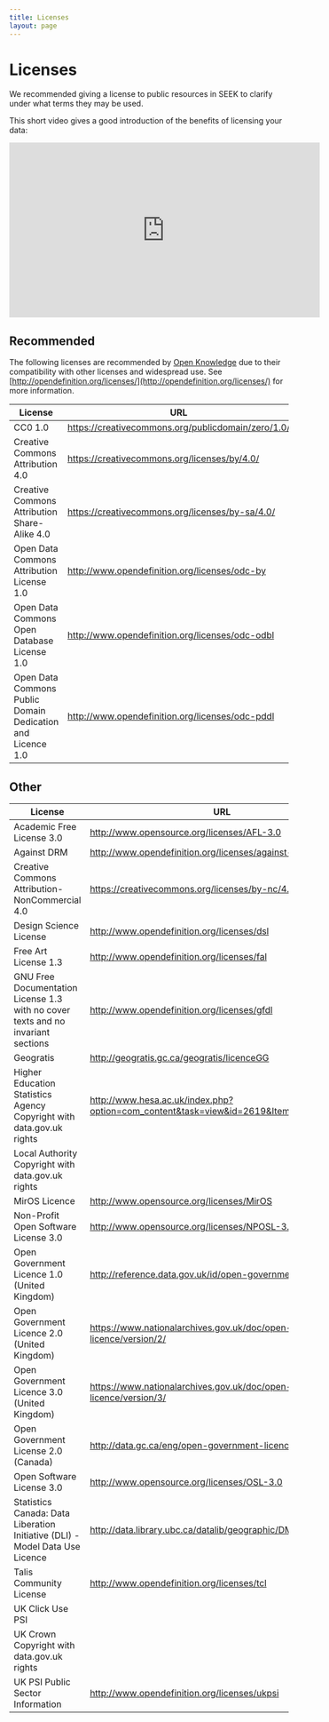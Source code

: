 ```yaml
---
title: Licenses
layout: page
---
```


# Licenses


We recommended giving a license to public resources in SEEK to clarify under what terms they may be used.

This short video gives a good introduction of the benefits of licensing your data:

<center>
<iframe width="560" height="315" src="https://www.youtube.com/embed/Tvwp5LK_Wko" frameborder="0" allowfullscreen></iframe>
</center>


## Recommended

The following licenses are recommended by [Open Knowledge](https://okfn.org/) due to their compatibility with
other licenses and widespread use. See [http://opendefinition.org/licenses/](http://opendefinition.org/licenses/)
for more information.

<table>
<thead>
        <tr>
            <th>License</th><th>URL</th>
        </tr>
</thead>
<tbody>
    <tr>
        <td>CC0 1.0</td><td><a href="https://creativecommons.org/publicdomain/zero/1.0/" target="_blank">https://creativecommons.org/publicdomain/zero/1.0/</a></td>
    </tr>
    <tr>
        <td>Creative Commons Attribution 4.0</td><td><a href="https://creativecommons.org/licenses/by/4.0/" target="_blank">https://creativecommons.org/licenses/by/4.0/</a></td>
    </tr>
    <tr>
        <td>Creative Commons Attribution Share-Alike 4.0</td><td><a href="https://creativecommons.org/licenses/by-sa/4.0/" target="_blank">https://creativecommons.org/licenses/by-sa/4.0/</a></td>
    </tr>
    <tr>
        <td>Open Data Commons Attribution License 1.0</td><td><a href="http://www.opendefinition.org/licenses/odc-by" target="_blank">http://www.opendefinition.org/licenses/odc-by</a></td>
    </tr>
    <tr>
        <td>Open Data Commons Open Database License 1.0</td><td><a href="http://www.opendefinition.org/licenses/odc-odbl" target="_blank">http://www.opendefinition.org/licenses/odc-odbl</a></td>
    </tr>
    <tr>
        <td>Open Data Commons Public Domain Dedication and Licence 1.0</td><td><a href="http://www.opendefinition.org/licenses/odc-pddl" target="_blank">http://www.opendefinition.org/licenses/odc-pddl</a></td>
    </tr>
</tbody>
</table>

## Other

<table>
<thead>
        <tr>
            <th>License</th><th>URL</th>
        </tr>
</thead>
<tbody>
    <tr>
        <td>Academic Free License 3.0</td><td><a href="http://www.opensource.org/licenses/AFL-3.0" target="_blank">http://www.opensource.org/licenses/AFL-3.0</a></td>
    </tr>
    <tr>
        <td>Against DRM</td><td><a href="http://www.opendefinition.org/licenses/against-drm" target="_blank">http://www.opendefinition.org/licenses/against-drm</a></td>
    </tr>
    <tr>
        <td>Creative Commons Attribution-NonCommercial 4.0</td><td><a href="https://creativecommons.org/licenses/by-nc/4.0/" target="_blank">https://creativecommons.org/licenses/by-nc/4.0/</a></td>
    </tr>
    <tr>
        <td>Design Science License</td><td><a href="http://www.opendefinition.org/licenses/dsl" target="_blank">http://www.opendefinition.org/licenses/dsl</a></td>
    </tr>
    <tr>
        <td>Free Art License 1.3</td><td><a href="http://www.opendefinition.org/licenses/fal" target="_blank">http://www.opendefinition.org/licenses/fal</a></td>
    </tr>
    <tr>
        <td>GNU Free Documentation License 1.3 with no cover texts and no invariant sections</td><td><a href="http://www.opendefinition.org/licenses/gfdl" target="_blank">http://www.opendefinition.org/licenses/gfdl</a></td>
    </tr>
    <tr>
        <td>Geogratis</td><td><a href="http://geogratis.gc.ca/geogratis/licenceGG" target="_blank">http://geogratis.gc.ca/geogratis/licenceGG</a></td>
    </tr>
    <tr>
        <td>Higher Education Statistics Agency Copyright with data.gov.uk rights</td><td><a href="http://www.hesa.ac.uk/index.php?option=com_content&task=view&id=2619&Itemid=209" target="_blank">http://www.hesa.ac.uk/index.php?option=com_content&task=view&id=2619&Itemid=209</a></td>
    </tr>
    <tr>
        <td>Local Authority Copyright with data.gov.uk rights</td><td><a href="" target="_blank"></a></td>
    </tr>
    <tr>
        <td>MirOS Licence</td><td><a href="http://www.opensource.org/licenses/MirOS" target="_blank">http://www.opensource.org/licenses/MirOS</a></td>
    </tr>
    <tr>
        <td>Non-Profit Open Software License 3.0</td><td><a href="http://www.opensource.org/licenses/NPOSL-3.0" target="_blank">http://www.opensource.org/licenses/NPOSL-3.0</a></td>
    </tr>
    <tr>
        <td>Open Government Licence 1.0 (United Kingdom)</td><td><a href="http://reference.data.gov.uk/id/open-government-licence" target="_blank">http://reference.data.gov.uk/id/open-government-licence</a></td>
    </tr>
    <tr>
        <td>Open Government Licence 2.0 (United Kingdom)</td><td><a href="https://www.nationalarchives.gov.uk/doc/open-government-licence/version/2/" target="_blank">https://www.nationalarchives.gov.uk/doc/open-government-licence/version/2/</a></td>
    </tr>
    <tr>
        <td>Open Government Licence 3.0 (United Kingdom)</td><td><a href="https://www.nationalarchives.gov.uk/doc/open-government-licence/version/3/" target="_blank">https://www.nationalarchives.gov.uk/doc/open-government-licence/version/3/</a></td>
    </tr>
    <tr>
        <td>Open Government License 2.0 (Canada)</td><td><a href="http://data.gc.ca/eng/open-government-licence-canada" target="_blank">http://data.gc.ca/eng/open-government-licence-canada</a></td>
    </tr>
    <tr>
        <td>Open Software License 3.0</td><td><a href="http://www.opensource.org/licenses/OSL-3.0" target="_blank">http://www.opensource.org/licenses/OSL-3.0</a></td>
    </tr>
    <tr>
        <td>Statistics Canada: Data Liberation Initiative (DLI) - Model Data Use Licence</td><td><a href="http://data.library.ubc.ca/datalib/geographic/DMTI/license.html" target="_blank">http://data.library.ubc.ca/datalib/geographic/DMTI/license.html</a></td>
    </tr>
    <tr>
        <td>Talis Community License</td><td><a href="http://www.opendefinition.org/licenses/tcl" target="_blank">http://www.opendefinition.org/licenses/tcl</a></td>
    </tr>
    <tr>
        <td>UK Click Use PSI</td><td><a href="" target="_blank"></a></td>
    </tr>
    <tr>
        <td>UK Crown Copyright with data.gov.uk rights</td><td><a href="" target="_blank"></a></td>
    </tr>
    <tr>
        <td>UK PSI Public Sector Information</td><td><a href="http://www.opendefinition.org/licenses/ukpsi" target="_blank">http://www.opendefinition.org/licenses/ukpsi</a></td>
    </tr>
</tbody>
</table>
